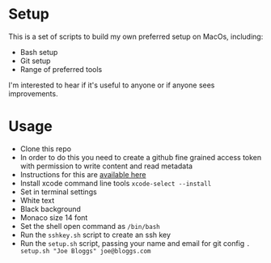 # Setup
This is a set of scripts to build my own preferred setup on MacOs, including:
* Bash setup
* Git setup
* Range of preferred tools

I'm interested to hear if it's useful to anyone or if anyone sees improvements.

# Usage
* Clone this repo
 * In order to do this you need to create a github fine grained access token with permission to write content and read metadata
 * Instructions for this are [available here](https://docs.github.com/en/authentication/keeping-your-account-and-data-secure/managing-your-personal-access-tokens)
* Install xcode command line tools `xcode-select --install`
* Set in terminal settings
 * White text
 * Black background
 * Monaco size 14 font
 * Set the shell open command as `/bin/bash`
* Run the `sshkey.sh` script to create an ssh key
* Run the `setup.sh` script, passing your name and email for git config `. setup.sh "Joe Bloggs" joe@bloggs.com`

